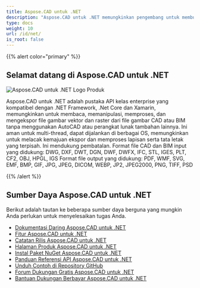 ```yaml
---
title: Aspose.CAD untuk .NET
description: "Aspose.CAD untuk .NET memungkinkan pengembang untuk membuka, membaca, dan memproses format file AutoCAD DWG, DXF, DWT, serta format file CAD dan BIM lainnya, seperti: DGN, DWF, DWFX, IFC, STL, IGES, PLT, CF2, OBJ, HPGL, IGS."
type: docs
weight: 10
url: /id/net/
is_root: false
---
```


{{% alert color="primary" %}}

## **Selamat datang di Aspose.CAD untuk .NET**

![Aspose.CAD untuk .NET Logo Produk](/cad/_assets/home_1.png)

Aspose.CAD untuk .NET adalah pustaka API kelas enterprise yang kompatibel dengan .NET Framework, .Net Core dan Xamarin, memungkinkan untuk membaca, memanipulasi, memproses, dan mengekspor file gambar vektor dan raster dari file gambar CAD atau BIM tanpa menggunakan AutoCAD atau perangkat lunak tambahan lainnya.
Ini aman untuk multi-thread, dapat dijalankan di berbagai OS, memungkinkan untuk melacak kemajuan ekspor dan memproses lapisan serta tata letak yang terpisah. Ini mendukung pembatalan.
Format file CAD dan BIM input yang didukung: DWG, DXF, DWT, DGN, DWF, DWFX, IFC, STL, IGES, PLT, CF2, OBJ, HPGL, IGS
Format file output yang didukung: PDF, WMF, SVG, EMF, BMP, GIF, JPG, JPEG, DICOM, WEBP, JP2, JPEG2000, PNG, TIFF, PSD

{{% /alert %}}

## **Sumber Daya Aspose.CAD untuk .NET**

Berikut adalah tautan ke beberapa sumber daya berguna yang mungkin Anda perlukan untuk menyelesaikan tugas Anda.

- [Dokumentasi Daring Aspose.CAD untuk .NET](/id/cad/net/)
- [Fitur Aspose.CAD untuk .NET](/id/cad/net/features/)
- [Catatan Rilis Aspose.CAD untuk .NET](https://releases.aspose.com/cad/net/release-notes/)
- [Halaman Produk Aspose.CAD untuk .NET](https://products.aspose.com/cad/net/)
- [Instal Paket NuGet Aspose.CAD untuk .NET](https://www.nuget.org/packages/Aspose.CAD/)
- [Panduan Referensi API Aspose.CAD untuk .NET](https://reference.aspose.com/cad/net)
- [Unduh Contoh di Repository GitHub](https://github.com/aspose-cad/Aspose.CAD-for-.NET)
- [Forum Dukungan Gratis Aspose.CAD untuk .NET](https://forum.aspose.com/c/cad/19)
- [Bantuan Dukungan Berbayar Aspose.CAD untuk .NET](https://helpdesk.aspose.com/)
